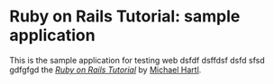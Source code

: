 # Ruby on Rails Tutorial: sample application

This is the sample application for testing web dsfdf  dsffdsf dsfd sfsd gdfgfgd
the [*Ruby on Rails Tutorial*](http://railstutorial.org/)
by [Michael Hartl](http://michaelhartl.com/).
